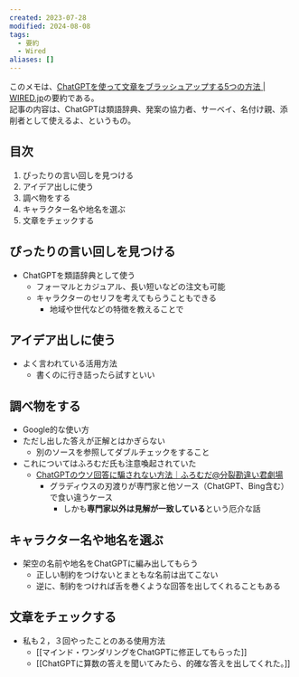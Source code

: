 ```yaml
---
created: 2023-07-28
modified: 2024-08-08
tags:
  - 要約
  - Wired
aliases: []
---
```

このメモは、[ChatGPTを使って文章をブラッシュアップする5つの方法 | WIRED.jp](https://wired.jp/article/chatgpt-writing-tips/)の要約である。  
記事の内容は、ChatGPTは類語辞典、発案の協力者、サーベイ、名付け親、添削者として使えるよ、というもの。

## 目次
1. ぴったりの言い回しを見つける
2. アイデア出しに使う
3. 調べ物をする
4. キャラクター名や地名を選ぶ
5. 文章をチェックする

## ぴったりの言い回しを見つける
- ChatGPTを類語辞典として使う
	- フォーマルとカジュアル、長い短いなどの注文も可能
	- キャラクターのセリフを考えてもらうこともできる
		- 地域や世代などの特徴を教えることで

## アイデア出しに使う
- よく言われている活用方法
	- 書くのに行き詰ったら試すといい

## 調べ物をする
- Google的な使い方
- ただし出した答えが正解とはかぎらない
	- 別のソースを参照してダブルチェックをすること
- これについてはふろむだ氏も注意喚起されていた
	- [ChatGPTのウソ回答に騙されない方法｜ふろむだ@分裂勘違い君劇場](https://note.com/fromdusktildawn/n/n40fe84179de6)
		- グラディウスの刃渡りが専門家と他ソース（ChatGPT、Bing含む）で食い違うケース
			- しかも**専門家以外は見解が一致している**という厄介な話

## キャラクター名や地名を選ぶ
- 架空の名前や地名をChatGPTに編み出してもらう
	- 正しい制約をつけないとまともな名前は出てこない
	- 逆に、制約をつければ舌を巻くような回答を出してくれることもある

## 文章をチェックする
- 私も２，３回やったことのある使用方法 
	- [[マインド・ワンダリングをChatGPTに修正してもらった]]
	- [[ChatGPTに算数の答えを聞いてみたら、的確な答えを出してくれた。]]